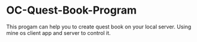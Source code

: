# OC-Quest-Book-Program
This progam can help you to create quest book on your local server. Using mine os client app and server to control it.
